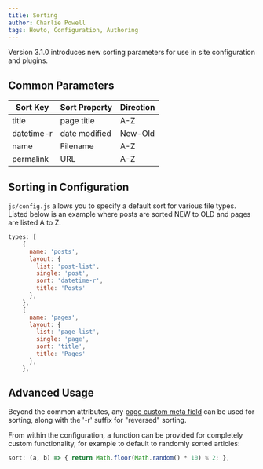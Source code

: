 ```yaml
---
title: Sorting
author: Charlie Powell
tags: Howto, Configuration, Authoring
---
```


Version 3.1.0 introduces new sorting parameters for use in site configuration and plugins.


## Common Parameters

| Sort Key   | Sort Property | Direction |
|------------|---------------|-----------|
| title      | page title    | A-Z       |
| datetime-r | date modified | New-Old   |
| name       | Filename      | A-Z       |
| permalink  | URL           | A-Z       |


## Sorting in Configuration

`js/config.js` allows you to specify a default sort for various file types.  Listed below is an example where posts are sorted NEW to OLD and pages are listed A to Z.

```.js
types: [
    {
      name: 'posts',
      layout: {
        list: 'post-list',
        single: 'post',
        sort: 'datetime-r',
        title: 'Posts'
      },
    },
    {
      name: 'pages',
      layout: { 
        list: 'page-list', 
        single: 'page',
        sort: 'title',
        title: 'Pages'
      },
    },
```


## Advanced Usage

Beyond the common attributes, any [page custom meta field](authoring-pages.md#page-meta-data) can be used for sorting, along with the '-r' suffix for "reversed" sorting.

From within the configuration, a function can be provided for completely custom functionality, for example to default to randomly sorted articles:

```.js
sort: (a, b) => { return Math.floor(Math.random() * 10) % 2; },
```
